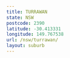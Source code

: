 ```yaml
---
title: TURRAWAN
state: NSW
postcode: 2390
latitude: -30.413331
longitude: 149.767538
url: /nsw/turrawan/
layout: suburb
---
```

